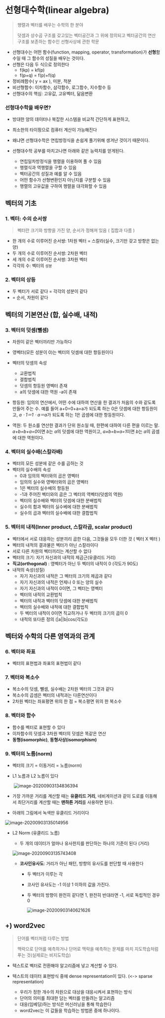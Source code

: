 # 선형대수학(linear algebra)

> 행렬과 벡터를 배우는 수학의 한 분야
>
> 덧셈과 상수곱 구조를 갖고있는 벡터공간과 그 위에 정의되고 벡터공간의 연산 구조를 보존하는 함수인 선형사상에 관한 학문

* 선형대수는 어떤 함수(function, mapping, operator, transformation)가 **선형**함수일 때 그 함수의 성질을 배우는 것이다.
* 선형은 다음 두 식으로 정의한다
  * f(kp) = kf(p)
  * f(p+q) = f(p)+f(q)
* 정비례함수( y = ax ), 미분, 적분
* 비선형함수: 이차함수, 삼각함수, 로그함수, 지수함수 등
* 선형대수의 핵심: 고유값, 고유벡터, 닮음변환



### 선형대수학을 배우면?

* 방대한 양의 데이터나 복잡한 시스템을 비교적 간단하게 표현하고,

* 최소한의 타이핑으로 컴퓨터 계산이 가능해진다

* 왜냐면 선형대수학은 연립방정식을 손쉽게 풀기위해 생겨난 것이기 때문이다.

* 선형대수학 공부를 마치고나면 아래와 같은 능력치를 얻게된다.

  * 연립일차방정식을 행렬을 이용하여 풀 수 있음
  * 행렬식과 역행렬을 구할 수 있음
  * 벡터공간의 성질과 예를 알 수 있음
  * 어떤 함수가 선형변환인지 아닌지를 구분할 수 있음
  * 행렬의 고유값을 구하여 행렬을 대각화할 수 있음

  

## 벡터의 기초

### 1. 벡터: 수의 순서쌍

> 벡터란 크기와 방향을 가진 양, 순서가 정해져 있음 ( 집합과 다름 )

* 한 개의 수로 이루어진 순서쌍: 1차원 벡터 = 스칼라(실수, 크기만 갖고 방향은 없는 양)
* 두 개의 수로 이루어진 순서쌍: 2차원 벡터
* 세 개의 수로 이루어진 순서쌍: 3차원 벡터
* 각각의 수: 벡터의 `성분`

### 2. 벡터의 상등

* 두 벡터가 서로 같다 = 각각의 성분이 같다
* = 순서, 차원이 같다



## 벡터의 기본연산 (합, 실수배, 내적)

### 3. 벡터의 덧셈(뺄셈)

* 차원이 같은 벡터끼리만 가능하다

* 영벡터(모든 성분이 0)는 벡터의 덧셈에 대한 항등원이다

* 벡터의 덧셈의 속성

  * 교환법칙
  * 결합법칙
  * 덧셈의 항등원 영벡터 존재
  * a의 덧셈에 대한 역원 -a이 존재

  

* 항등원: 임의의 연산에서, 어떤 수에 대하여 연산을 한 결과가 처음의 수와 같도록 만들어 주는 수. 예를 들어 a+0=0+a=a가 되도록 하는 0은 덧셈에 대한 항등원이고, *aㆍ1＝1ㆍa＝a*가 되도록 하는 *1*은 곱셈에 대한 항등원이다.

* 역원: 두 원소를 연산한 결과가 단위 원소일 때, 한편에 대하여 다른 편을 이르는 말. *a+b=b+a=0*이면 *b*는 *a*의 덧셈에 대한 역원이고, *a×b=b×a=1*이면 *b*는 *a*의 곱셈에 대한 역원이다.

### 4. 벡터의 실수배(스칼라배)

* 벡터의 모든 성분에 같은 수를 곱하는 것
* 벡터의 실수배의 속성
  * 0과 임의의 벡터와의 곱은 영벡터
  * 임의의 실수와 영벡터와의 곱은 영벡터
  * 1은 벡터의 실수배의 항등원
  * -1과 주어진 벡터와의 곱은 그 벡터의 역벡터(덧셈의 역원)
  * 벡터의 실수배와 벡터의 덧셈에 대한 분배법칙
  * 실수의 합과 벡터의 실수베에 대한 분배법칙
  * 실수의 곱과 벡터의 실수배에 대한 결합법칙

### 5. 벡터의 내적(Inner product, 스칼라곱, scalar product)

* 벡터에서 서로 대응하는 성분끼리 곱한 다음, 그것들을 모두 더한 것 ( 벡터 X 벡터 )
* 벡터의 내적의 결과물은 벡터가 아닌 스칼라이다
* 서로 다른 차원의 벡터끼리는 계산할 수 없다
* 벡터의 크기: 자기 자신과의 내적의 제곱근(유클리드 거리)
* **직교(orthogonal)** : 영벡터가 아닌 두 벡터의 내적이 0 (각도가 90도)
* 내적의 속성(성질)
  * 자기 자신과의 내적은 그 벡터의 크기의 제곱과 같다
  * 자기 자신과의 내적은 언제나 0 또는 양의 실수
  * 자기 자신과의 내적이 0이면, 그 벡터는 영벡터
  * 벡터의 내적의 교환법칙
  * 벡터의 내적과 벡터의 덧셈에 대한 분배법칙
  * 벡터의 실수배와 내적에 대한 결합법칙
  * 두 벡터의 내적이 0이면 직교하거나 두 벡터의 크기의 곱이 0
  * 내적의 또다른 정의 (|a||b|cos(각도))



## 벡터와 수학의 다른 영역과의 관계

### 6. 벡터와 좌표

* 벡터의 표현법과 좌표의 표현법이 같다

### 7. 벡터와 복소수

* 복소수의 덧셈, 뺄셈, 실수배는 2차원 벡터의 그것과 같다
* 복소수의 곱셈은 벡터의 내적과는 다른연산이다
* 2차원 벡터는 좌표평면 위의 한 점 = 복소평면 위의 한 복소수

### 8. 벡터와 함수

* 함수를 벡터로 표현할 수 있다
* 이차함수의 덧셈과 3차원 벡터의 덧셈은 똑같은 연산
* **동형(isomorphic)**, **동형사상(isomorphism)**





### 9. 벡터의 노름(norm)

* 벡터의 크기 = 이동거리 = 노름(norm)

* L1 노름과 L2 노름이 있다

  ​	![image-20200903134836394](C:\Users\user\Desktop\룰루\공부\TIL\math\image-20200903134836394.png)

  

* 가장 가까운 거리를 계산할 때는 **유클리드 거리**, 네비게이션과 같이 도로를 이동해서 최단거리를 계산할 때는 **맨하튼 거리**를 사용하면 된다.
* 아래의 그림에서 녹색만 유클리드 거리이다

![image-20200903135014956](C:\Users\user\Desktop\룰루\공부\TIL\math\image-20200903135014956.png)

* L2 Norm (유클리드 노름)

  * 두 개의 데이터가 얼마나 유사한지를 판단하는 하나의 기준이 된다 (거리)

  ![image-20200903135743408](C:\Users\user\Desktop\룰루\공부\TIL\math\image-20200903135743408.png)

  * **코사인유사도**: 거리가 아닌 패턴, 방향의 유사도를 판단할 때 사용한다

    * 두 벡터가 이루는 각

    * 코사인 유사도는 -1 이상 1 이하의 값을 가진다.

    * 두 벡터의 방향이 완전히 같다면 1, 완전히 반대라면 -1, 서로 독립적인 경우 0

      ![image-20200903140621626](C:\Users\user\Desktop\룰루\공부\TIL\math\image-20200903140621626.png)



## +) word2vec

> 단어를 벡터처럼 다루는 방법
>
> 맥락으로 단어를 예측하거나 단어로 맥락을 예측하는 문제를 마치 지도학습처럼 푸는 것(실제로는 비지도학습)

* 텍스트로 벡터로 전환해야 알고리즘에 넣고 계산할 수 있다.

* 텍스트의 데이터 표현방식 중에 dense representation이 있다. (<-> sparse representation)

  * 우리가 정한 개수의 차원으로 대상을 대응시켜서 표현하는 방식
  * 단어의 의미를 최대한 담는 벡터를 만들려는 알고리즘
  * 대응(임베딩)하는 방식은 머신러닝을 통해 학습한다
  * word2vec는 이 값들을 학습하는 방법론 중에 하나이다.

  